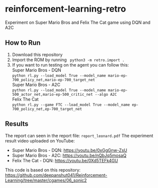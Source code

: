 # reinforcement-learning-retro
Experiment on Super Mario Bros and Felix The Cat game using DQN and A2C

## How to Run
1. Download this repository
2. Import the ROM by running ``` python3 -m retro.import .```
3. If you want to run testing on the agent you can follow this:
    <br />Super Mario Bros - DQN<br />
    ```python rl.py --load_model True --model_name mario-ep-700_policy_net,mario-ep-700_target_net```
    <br />Super Mario Bros - A2C<br />
    ```python rl.py --load_model True --model_name mario-ep-500_actor_net,mario-ep-500_critic_net --algo A2C```
    <br />Felix The Cat<br />
    ```python rl.py --game FTC --load_model True --model_name ep-700_policy_net,ep-700_target_net```
    

## Results
The report can seen in the report file: ```report_leonard.pdf```
The experiment result video uploaded on YouTube:
-	Super Mario Bros - DQN: https://youtu.be/0xGgGnw-ZsU
-	Super Mario Bros - A2C: https://youtu.be/nQbJq5mosaQ
-	Felix The Cat - DQN: https://youtu.be/0Xd5TEFk4GU

This code is based on this repository:
https://github.com/deepanshut041/Reinforcement-Learning/tree/master/cgames/06_sonic2
